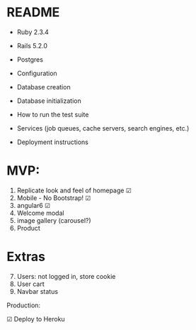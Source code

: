 # README

* Ruby 2.3.4
* Rails 5.2.0
* Postgres

* Configuration

* Database creation

* Database initialization

* How to run the test suite

* Services (job queues, cache servers, search engines, etc.)

* Deployment instructions

# MVP:
1. Replicate look and feel of homepage ☑
2. Mobile - No Bootstrap! ☑
3. angular6 ☑
4. Welcome modal
5. image gallery (carousel?)
6. Product

# Extras
7. Users: not logged in, store cookie
8. User cart
9. Navbar status

Production:

☑ Deploy to Heroku

